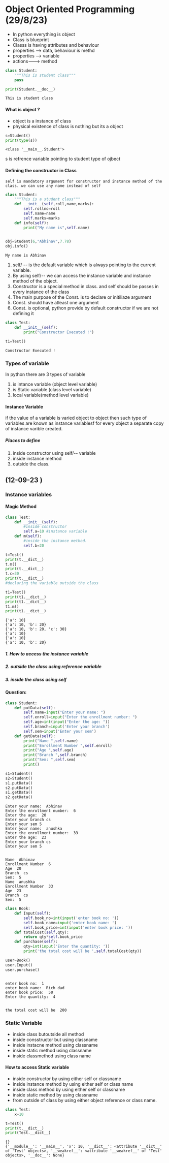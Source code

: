 
# Object Oriented Programming (29/8/23)

* In python everything is object
* Class is blueprint
* Classs is having attributes and behaviour
* properties
--> data, behaviour is methd
* properties
--> variable
* actions---> method


```python
class Student:
    """This is student class"""
    pass

print(Student.__doc__)

```

    This is student class
    

#### What is object ?
* object is a instance of class
* physical existence of class is nothing but its a object


```python
s=Student()
print(type(s))
```

    <class '__main__.Student'>
    

s is refrence variable pointing to student type of ojbect

#### Defining the constructor in Class

``self is mandatory argument for constructor and instance method of the class. we can use any name instead of self``


```python
class Student:
    """This is a student class"""
    def __init__(self,roll,name,marks):
        self.rollno=roll
        self.name=name
        self.marks=marks
    def info(self):
        print("My name is",self.name)
        

obj=Student(6,"Abhinav",7.78)
obj.info()        
```

    My name is Abhinav
    

1. self/ -- is the default variable which is always pointing to the current variable.
2. By using self/-- we can access the instance variable and instance method of the object.
3. Constructor is a special method in class. and self should be passes in every instance of the class
4. The main purpose of the Const. is to declare or initiliaze argument
5. Const. should have atleast one argument
6. Const. is optional, python provide by default constructor if we are not defining it


```python
class Test:
    def __init__(self):
        print("Constructor Executed !")

t1=Test()
```

    Constructor Executed !
    

### Types of variable
In python there are 3 types of variable
1. is intance variable (object level variable)
2. is Static variable (class level variable)
3. local variable(method level variable)

#### Instance Variable
if the value of a variable is varied object to object
then such type of variables are known as instance variablesf for every object a separate copy of instance varible  created.

##### Places to define
1. inside constructor using self/-- variable
2. inside instance method
3. outside the class.

## (12-09-23 )

### Instance variables 

#### Magic Method


```python
class Test:
    def __init__(self):
        #inside constructor
        self.a=10 #instance variable
    def m(self):
        #inside the instance method.
        self.b=20

t=Test()
print(t.__dict__)
t.m()
print(t.__dict__)
t.c=30
print(t.__dict__)
#declaring the variable outside the class

t1=Test()
print(t1.__dict__)
print(t1.__dict__)
t1.m()
print(t1.__dict__)
```

    {'a': 10}
    {'a': 10, 'b': 20}
    {'a': 10, 'b': 20, 'c': 30}
    {'a': 10}
    {'a': 10}
    {'a': 10, 'b': 20}
    

##### 1. How to access the instance variable
##### 2. outside the class using reference variable
##### 3. inside the class using self

#### Question:  


```python
class Student:
    def putData(self):
        self.name=input("Enter your name: ")
        self.enroll=input("Enter the enrollment number: ")
        self.age=int(input("Enter the age: "))
        self.branch=input('Enter your branch')
        self.sem=input('Enter your sem')
    def getData(self):
        print("Name ",self.name)
        print("Enrollment Number ",self.enroll)
        print("Age ",self.age)
        print("Branch ",self.branch)
        print("Sem: ",self.sem)
        print()

s1=Student()
s2=Student()
s1.putData()
s2.putData()
s1.getData()
s2.getData()
```

    Enter your name:  Abhinav
    Enter the enrollment number:  6
    Enter the age:  20
    Enter your branch cs
    Enter your sem 5
    Enter your name:  anushka
    Enter the enrollment number:  33
    Enter the age:  23
    Enter your branch cs
    Enter your sem 5
    

    Name  Abhinav
    Enrollment Number  6
    Age  20
    Branch  cs
    Sem:  5
    Name  anushka
    Enrollment Number  33
    Age  23
    Branch  cs
    Sem:  5
    


```python
class Book:
    def Input(self):
        self.book_no=int(input('enter book no: '))
        self.book_name=input('enter book name: ')
        self.book_price=int(input('enter book price: '))
    def totalCost(self,qty):
        return qty*self.book_price
    def purchase(self):
        qty=int(input('Enter the quantity: '))
        print('the total cost will be ',self.totalCost(qty))

user=Book()  
user.Input()
user.purchase()
        
```

    enter book no:  1
    enter book name:  Rich dad 
    enter book price:  50
    Enter the quantity:  4
    

    the total cost will be  200
    

### Static Variable
* inside class butoutside all method
* inside consstructor but using classname
* inside instacne method using classname
* inside static method using classname
* inside classmethod using class name
#### How to access Static variable
* inside constructor by using either self or classname
* inside instance method by using either self or class name
* inside class method by using either self or classname
* inside static method by using classname
* from outside of class by using either object reference or class name.


```python
class Test:
    x=10

t=Test()
print(t.__dict__)
print(Test.__dict__)
```

    {}
    {'__module__': '__main__', 'x': 10, '__dict__': <attribute '__dict__' of 'Test' objects>, '__weakref__': <attribute '__weakref__' of 'Test' objects>, '__doc__': None}
    
